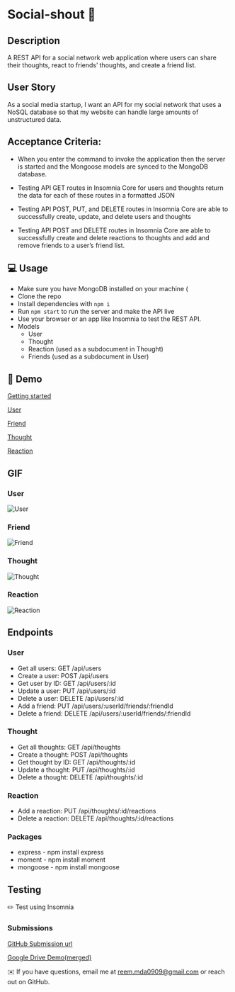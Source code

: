 # Social-shout 👋

## Description

A REST API for a social network web application where users can share their thoughts, react to friends’ thoughts, and create a friend list.

##  User Story

As a social media startup, I want an API for my social network that uses a NoSQL database so that my website can handle large amounts of unstructured data.

## Acceptance Criteria:

- When you enter the command to invoke the application then the server is started and the Mongoose models are synced to the MongoDB database.

- Testing API GET routes in Insomnia Core for users and thoughts return the data for each of these routes in a formatted JSON

- Testing API POST, PUT, and DELETE routes in Insomnia Core are able to successfully create, update, and delete users and thoughts

- Testing API POST and DELETE routes in Insomnia Core are able to successfully create and delete reactions to thoughts and add and remove friends to a user’s friend list.

## 💻 Usage

- Make sure you have MongoDB installed on your machine (
- Clone the repo
- Install dependencies with `npm i`
- Run `npm start` to run the server and make the API live
- Use your browser or an app like Insomnia to test the REST API.
- Models
    - User
    - Thought
    - Reaction (used as a subdocument in Thought)
    - Friends (used as a subdocument in User)

##  💾 Demo 
[Getting started](https://drive.google.com/file/d/1LfQdkIILLOb08FNY-IOS8f18xaYBG_0B/view)

[User](https://drive.google.com/file/d/1wWyTXb7LCoRyfBgNw4lIEEEdn5M0X6TX/view)

[Friend](https://drive.google.com/file/d/1u9W81dwXDS0K3FvrUUhVDrSlDO-XOb7u/view)

[Thought](https://drive.google.com/file/d/1kPT63NTn7TJsDcqBfEHm1Zbj-vsWr4KY/view)

[Reaction](https://drive.google.com/file/d/1LfQdkIILLOb08FNY-IOS8f18xaYBG_0B/view)

## GIF

### User
![User](./assets/USERS.gif)
### Friend
![Friend](./assets/FRIENDS.gif)
### Thought
![Thought](./assets/THOUGHTS.gif)
### Reaction
![Reaction](./assets/REACTION.gif)

## Endpoints

### User

- Get all users: GET /api/users
- Create a user: POST /api/users
- Get user by ID: GET /api/users/:id
- Update a user: PUT /api/users/:id
- Delete a user: DELETE /api/users/:id
- Add a friend: PUT /api/users/:userId/friends/:friendId
- Delete a friend: DELETE /api/users/:userId/friends/:friendId

### Thought

- Get all thoughts: GET /api/thoughts
- Create a thought: POST /api/thoughts
- Get thought by ID: GET /api/thoughts/:id
- Update a thought: PUT /api/thoughts/:id
- Delete a thought: DELETE /api/thoughts/:id

### Reaction

- Add a reaction: PUT /api/thoughts/:id/reactions
- Delete a reaction: DELETE /api/thoughts/:id/reactions

### Packages

- express - npm install express
- moment - npm install moment
- mongoose - npm install mongoose

## Testing

✏️ Test using Insomnia

### Submissions

[GitHub Submission url](https://github.com/ReemMDA99/Social-shout/)

[Google Drive Demo(merged)](https://drive.google.com/file/d/1IhJVkSJAiQ6PSQuOKd5XvSsvVrhQgBLf/view?usp=sharing)

✉️ If you have questions, email me at reem.mda0909@gmail.com or reach out on GitHub.